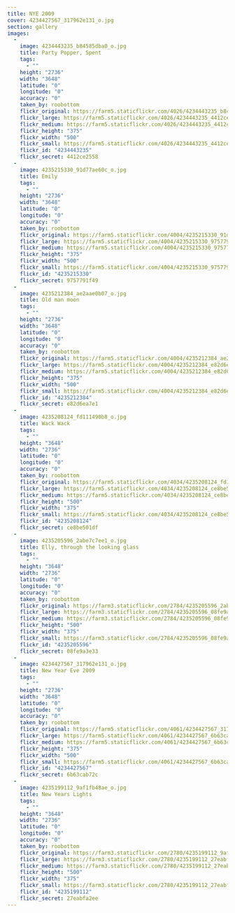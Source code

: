 ```yaml
---
title: NYE 2009
cover: 4234427567_317962e131_o.jpg
section: gallery
images:
  - 
    image: 4234443235_b84585dba0_o.jpg
    title: Party Popper, Spent
    tags:
      - ""
    height: "2736"
    width: "3648"
    latitude: "0"
    longitude: "0"
    accuracy: "0"
    taken_by: roobottom
    flickr_original: https://farm5.staticflickr.com/4026/4234443235_b84585dba0_o.jpg
    flickr_large: https://farm5.staticflickr.com/4026/4234443235_4412ce2558_b.jpg
    flickr_medium: https://farm5.staticflickr.com/4026/4234443235_4412ce2558.jpg
    flickr_height: "375"
    flickr_width: "500"
    flickr_small: https://farm5.staticflickr.com/4026/4234443235_4412ce2558_m.jpg
    flickr_id: "4234443235"
    flickr_secret: 4412ce2558
  - 
    image: 4235215330_91d77ae60c_o.jpg
    title: Emily
    tags:
      - ""
    height: "2736"
    width: "3648"
    latitude: "0"
    longitude: "0"
    accuracy: "0"
    taken_by: roobottom
    flickr_original: https://farm5.staticflickr.com/4004/4235215330_91d77ae60c_o.jpg
    flickr_large: https://farm5.staticflickr.com/4004/4235215330_9757791f49_b.jpg
    flickr_medium: https://farm5.staticflickr.com/4004/4235215330_9757791f49.jpg
    flickr_height: "375"
    flickr_width: "500"
    flickr_small: https://farm5.staticflickr.com/4004/4235215330_9757791f49_m.jpg
    flickr_id: "4235215330"
    flickr_secret: 9757791f49
  - 
    image: 4235212384_ae2aae0b07_o.jpg
    title: Old man moon
    tags:
      - ""
    height: "2736"
    width: "3648"
    latitude: "0"
    longitude: "0"
    accuracy: "0"
    taken_by: roobottom
    flickr_original: https://farm5.staticflickr.com/4004/4235212384_ae2aae0b07_o.jpg
    flickr_large: https://farm5.staticflickr.com/4004/4235212384_e82d6ea7e1_b.jpg
    flickr_medium: https://farm5.staticflickr.com/4004/4235212384_e82d6ea7e1.jpg
    flickr_height: "375"
    flickr_width: "500"
    flickr_small: https://farm5.staticflickr.com/4004/4235212384_e82d6ea7e1_m.jpg
    flickr_id: "4235212384"
    flickr_secret: e82d6ea7e1
  - 
    image: 4235208124_fd111490b8_o.jpg
    title: Wack Wack
    tags:
      - ""
    height: "3648"
    width: "2736"
    latitude: "0"
    longitude: "0"
    accuracy: "0"
    taken_by: roobottom
    flickr_original: https://farm5.staticflickr.com/4034/4235208124_fd111490b8_o.jpg
    flickr_large: https://farm5.staticflickr.com/4034/4235208124_ce8be501df_b.jpg
    flickr_medium: https://farm5.staticflickr.com/4034/4235208124_ce8be501df.jpg
    flickr_height: "500"
    flickr_width: "375"
    flickr_small: https://farm5.staticflickr.com/4034/4235208124_ce8be501df_m.jpg
    flickr_id: "4235208124"
    flickr_secret: ce8be501df
  - 
    image: 4235205596_2abe7c7ee1_o.jpg
    title: Elly, through the looking glass
    tags:
      - ""
    height: "3648"
    width: "2736"
    latitude: "0"
    longitude: "0"
    accuracy: "0"
    taken_by: roobottom
    flickr_original: https://farm3.staticflickr.com/2784/4235205596_2abe7c7ee1_o.jpg
    flickr_large: https://farm3.staticflickr.com/2784/4235205596_08fe9a3e33_b.jpg
    flickr_medium: https://farm3.staticflickr.com/2784/4235205596_08fe9a3e33.jpg
    flickr_height: "500"
    flickr_width: "375"
    flickr_small: https://farm3.staticflickr.com/2784/4235205596_08fe9a3e33_m.jpg
    flickr_id: "4235205596"
    flickr_secret: 08fe9a3e33
  - 
    image: 4234427567_317962e131_o.jpg
    title: New Year Eve 2009
    tags:
      - ""
    height: "2736"
    width: "3648"
    latitude: "0"
    longitude: "0"
    accuracy: "0"
    taken_by: roobottom
    flickr_original: https://farm5.staticflickr.com/4061/4234427567_317962e131_o.jpg
    flickr_large: https://farm5.staticflickr.com/4061/4234427567_6b63cab72c_b.jpg
    flickr_medium: https://farm5.staticflickr.com/4061/4234427567_6b63cab72c.jpg
    flickr_height: "375"
    flickr_width: "500"
    flickr_small: https://farm5.staticflickr.com/4061/4234427567_6b63cab72c_m.jpg
    flickr_id: "4234427567"
    flickr_secret: 6b63cab72c
  - 
    image: 4235199112_9af1fb48ae_o.jpg
    title: New Years Lights
    tags:
      - ""
    height: "3648"
    width: "2736"
    latitude: "0"
    longitude: "0"
    accuracy: "0"
    taken_by: roobottom
    flickr_original: https://farm3.staticflickr.com/2780/4235199112_9af1fb48ae_o.jpg
    flickr_large: https://farm3.staticflickr.com/2780/4235199112_27eabfa2ee_b.jpg
    flickr_medium: https://farm3.staticflickr.com/2780/4235199112_27eabfa2ee.jpg
    flickr_height: "500"
    flickr_width: "375"
    flickr_small: https://farm3.staticflickr.com/2780/4235199112_27eabfa2ee_m.jpg
    flickr_id: "4235199112"
    flickr_secret: 27eabfa2ee
---
```


